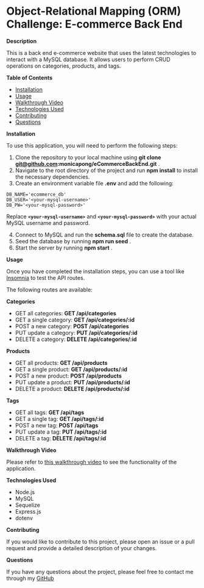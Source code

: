 # Object-Relational Mapping (ORM) Challenge: E-commerce Back End

**Description**

This is a back end e-commerce website that uses the latest technologies to interact with a MySQL database. It allows users to perform CRUD operations on categories, products, and tags.

**Table of Contents**

* [Installation](https://chat.openai.com/chat#installation)
* [Usage](https://chat.openai.com/chat#usage)
* [Walkthrough Video](https://chat.openai.com/chat#walkthrough-video)
* [Technologies Used](https://chat.openai.com/chat#technologies-used)
* [Contributing](https://chat.openai.com/chat#contributing)
* [Questions](https://chat.openai.com/chat#questions)

**Installation**

To use this application, you will need to perform the following steps:

1. Clone the repository to your local machine using  **git clone git@github.com:monicapong/eCommerceBackEnd.git** .
2. Navigate to the root directory of the project and run **npm install** to install the necessary dependencies.
3. Create an environment variable file **.env** and add the following:

```
DB_NAME='ecommerce_db' 
DB_USER='<your-mysql-username>' 
DB_PW='<your-mysql-password>' 

```

Replace **`<your-mysql-username>`** and **`<your-mysql-password>`** with your actual MySQL username and password.

4. Connect to MySQL and run the **schema.sql** file to create the database.
5. Seed the database by running  **npm run seed** .
6. Start the server by running  **npm start** .

**Usage**

Once you have completed the installation steps, you can use a tool like [Insomnia](https://insomnia.rest/) to test the API routes.

The following routes are available:

**Categories**

* GET all categories: **GET /api/categories**
* GET a single category: **GET /api/categories/:id**
* POST a new category: **POST /api/categories**
* PUT update a category: **PUT /api/categories/:id**
* DELETE a category: **DELETE /api/categories/:id**

**Products**

* GET all products: **GET /api/products**
* GET a single product: **GET /api/products/:id**
* POST a new product: **POST /api/products**
* PUT update a product: **PUT /api/products/:id**
* DELETE a product: **DELETE /api/products/:id**

**Tags**

* GET all tags: **GET /api/tags**
* GET a single tag: **GET /api/tags/:id**
* POST a new tag: **POST /api/tags**
* PUT update a tag: **PUT /api/tags/:id**
* DELETE a tag: **DELETE /api/tags/:id**

**Walkthrough Video**

Please refer to [this walkthrough video](https://drive.google.com/file/d/12wSdiF4DHoPdlD7p-oiiKRIVZHia4gVZ/view?usp=sharing ) to see the functionality of the application.

**Technologies Used**

* Node.js
* MySQL
* Sequelize
* Express.js
* dotenv

**Contributing**

If you would like to contribute to this project, please open an issue or a pull request and provide a detailed description of your changes.

**Questions**

If you have any questions about the project, please feel free to contact me through my [GitHub](https://github.com/monicapong)
